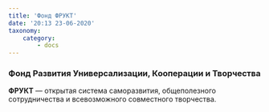 ```yaml
---
title: 'Фонд ФРУКТ'
date: '20:13 23-06-2020'
taxonomy:
    category:
        - docs
---
```


### Фонд Развития Универсализации, Кооперации и Творчества

**ФРУКТ** — открытая система саморазвития, общеполезного сотрудничества и всевозможного совместного творчества.